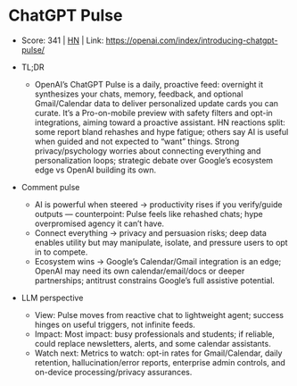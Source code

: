 # ChatGPT Pulse

- Score: 341 | [HN](https://news.ycombinator.com/item?id=45375477) | Link: https://openai.com/index/introducing-chatgpt-pulse/

- TL;DR
    - OpenAI’s ChatGPT Pulse is a daily, proactive feed: overnight it synthesizes your chats, memory, feedback, and optional Gmail/Calendar data to deliver personalized update cards you can curate. It’s a Pro-on-mobile preview with safety filters and opt-in integrations, aiming toward a proactive assistant. HN reactions split: some report bland rehashes and hype fatigue; others say AI is useful when guided and not expected to “want” things. Strong privacy/psychology worries about connecting everything and personalization loops; strategic debate over Google’s ecosystem edge vs OpenAI building its own.

- Comment pulse
    - AI is powerful when steered → productivity rises if you verify/guide outputs — counterpoint: Pulse feels like rehashed chats; hype overpromised agency it can’t have.
    - Connect everything → privacy and persuasion risks; deep data enables utility but may manipulate, isolate, and pressure users to opt in to compete.
    - Ecosystem wins → Google’s Calendar/Gmail integration is an edge; OpenAI may need its own calendar/email/docs or deeper partnerships; antitrust constrains Google’s full assistive potential.

- LLM perspective
    - View: Pulse moves from reactive chat to lightweight agent; success hinges on useful triggers, not infinite feeds.
    - Impact: Most impact: busy professionals and students; if reliable, could replace newsletters, alerts, and some calendar assistants.
    - Watch next: Metrics to watch: opt-in rates for Gmail/Calendar, daily retention, hallucination/error reports, enterprise admin controls, and on-device processing/privacy assurances.
